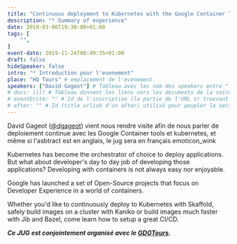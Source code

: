 ```yaml
---
title: "Continuous deployment to Kubernetes with the Google Container Tools"
description: "* Summary of experience"
date: 2019-03-06T19:30:00+01:00
tags: [
    "",
]
event-date: 2019-11-24T00:49:35+01:00
draft: false
hideSpeaker: false
intro: "* Introduction pour l'evenement"
place: "HQ Tours" # emplacement de l'evenement
speakers: ["David Gageot"] # Tableau avec les nom des speakers entre " et séparé par des , et doit être identique au titre du speaker enregistré !
# docs: [[]] # Tableau donnant les liens vers les documents de la soirée hors affiche - exemple : [["L'inauguration","http://toursjug.cloud.xwiki.com/xwiki/bin/download/Meetings/20080409/InaugurationToursJUG.pdf"], ["Unitils et Selenium","Unitils-Selenium.pdf"]]
# eventbrite: "" # Id de l'inscription (la partie de l'URL sr trouvant après https://www.eventbrite.fr/e/ )
# after: "" # Id (title urlizé d'un after) utilisé pour peupler la section after d'un evvent (exemple : apside-after-01)
---
```

David Gageot ([@dgageot](https://twitter.com/dgageot)) vient nous rendre visite afin de nous parler de deploiement continue avec les Google Container tools et kubernetes, et même si l'asbtract est en anglais, le jug sera en français emoticon_wink

Kubernetes has become the orchestrator of choice to deploy applications. But what about developer's day to day job of developing those applications? Developing with containers is not always easy nor enjoyable.

Google has launched a set of Open-Source projects that focus on Developer Experience in a world of containers.

Whether you'd like to continuously deploy to Kubernetes with Skaffold, safely build images on a cluster with Kaniko or build images much faster with Jib and Bazel, come learn how to setup a great CI/CD.

***Ce JUG est conjointement organisé avec le [GDGTours](https://www.meetup.com/fr-FR/GDG-Tours/).***
